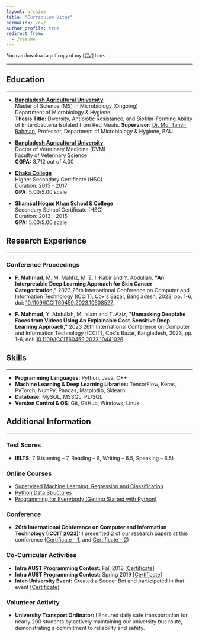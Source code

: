 ```yaml
---
layout: archive
title: "Curriculum Vitae"
permalink: /cv/
author_profile: true
redirect_from:
  - /resume
---
```


<span style="color:black; font-family:Georgia;">
  You can download a pdf copy of my <a href="../files/CV/CV_Faysal Mahmud.pdf">[CV]</a> here.
</span>

---

## Education

---

<!-- MS -->
- [**Bangladesh Agricultural University**](https://bau.edu.bd/) <br>
  Master of Science (MS) in Microbiology (Ongoing) <br>
  Department of Microbiology & Hygiene <br>
  **Thesis Title:** Diversity, Antibiotic Resistance, and Biofilm-Forming Ability of Enterobacteria Isolated 
  from Red Meats.
  **Supervisor:** [Dr. Md. Tanvir Rahman](https://vmh.bau.edu.bd/profile/VMH1005), Professor, Department of Microbiology & Hygiene, BAU

<!-- DVM -->
- [**Bangladesh Agricultural University**](https://bau.edu.bd/) <br>
  Doctor of Veterinary Medicine (DVM) <br>
  Faculty of Veterinary Science <br>
  **CGPA:** 3.712 out of 4.00<br>

<!-- HSC -->
- [**Dhaka College**](http://dhakacollege.edu.bd/) <br>
  Higher Secondary Certificate (HSC) <br>
  Duration: 2015 - 2017 <br>
  **GPA:** 5.00/5.00 scale <br>

  <!-- SSC -->
- **Shamsul Hoque Khan School & College** <br>
  Secondary School Certificate (HSC) <br>
  Duration: 2013 - 2015 <br>
  **GPA:** 5.00/5.00 scale <br>

## Research Experience

---

### Conference Proceedings

- **F. Mahmud**, M. M. Mahfiz, M. Z. I. Kabir and Y. Abdullah, **"An Interpretable Deep Learning Approach for Skin Cancer Categorization,"** 2023 26th International Conference on Computer and Information Technology (ICCIT), Cox's Bazar, Bangladesh, 2023, pp. 1-6, doi: [10.1109/ICCIT60459.2023.10508527](https://ieeexplore.ieee.org/document/10508527).

- **F. Mahmud**, Y. Abdullah, M. Islam and T. Aziz, **"Unmasking Deepfake Faces from Videos Using An Explainable Cost-Sensitive Deep Learning Approach,"** 2023 26th International Conference on Computer and Information Technology (ICCIT), Cox's Bazar, Bangladesh, 2023, pp. 1-6, doi: [10.1109/ICCIT60459.2023.10441026](https://ieeexplore.ieee.org/document/10441026).

## Skills

---

- **Programming Languages:** Python, Java, C++
- **Machine Learning & Deep Learning Libraries:** TensorFlow, Keras, PyTorch, NumPy, Pandas, Matplotlib, Sklearn
- **Database:** MySQL, MSSQL, PL/SQL
- **Version Control & OS:** Git, GitHub, Windows, Linux

## Additional Information

---

### Test Scores

- **IELTS:** 7 (Listening – 7, Reading – 8, Writing – 6.5, Speaking – 6.5)

### Online Courses

- [Supervised Machine Learning: Regression and Classification](https://drive.google.com/file/d/1592gKiGx4RBaX-qVjGoCqRWMzt_gBZEq/view?usp=sharing)
- [Python Data Structures](https://drive.google.com/file/d/1KK7788_l5jodmWVohyH_nF9d33bWryMd/view?usp=sharing)
- [Programming for Everybody (Getting Started with Python)](https://drive.google.com/file/d/1EUhS_ZHgxutxNrUfLF-Y7Sa8Q68xavXY/view?usp=sharing)

### Conference

- **26th International Conference on Computer and Information Technology ([ICCIT 2023](https://iccit.org.bd/2023/)):** I presented 2 of our research papers at this conference ([Certificate - 1](https://drive.google.com/file/d/1xW9Fgn-PXslJlvNPdDQyWUnYKKWskfu-/view), and [Certificate – 2](https://drive.google.com/file/d/1PQpYRBYVQb_31tsyCktVvuGsxDwl-tBG/view))

### Co-Curricular Activities

- **Intra AUST Programming Contest:** Fall 2018 [[Certificate](https://drive.google.com/file/d/1IjfGQLQ2qvr8J9xvyD5PFz8qxoeynow9/view)]
- **Intra AUST Programming Contest:** Spring 2019 [[Certificate](https://drive.google.com/file/d/1cgZ9grZtdyfVkGXuJCyJO_91rH7bseVS/view)]
- **Inter-University Event:** Created a Soccer Bot and participated in that event [[Certificate]](https://drive.google.com/file/d/11-42c21UQQ8eurUBBX4N6l47OjlrkFna/view)

### Volunteer Activity

- **University Transport Ordinator:** I Ensured daily safe transportation for nearly 200 students by actively maintaining our university bus route, demonstrating a commitment to reliability and safety.
